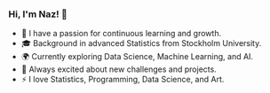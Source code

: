 ### Hi, I'm Naz! 👋

- 🌱 I have a passion for continuous learning and growth.<br>
- 🎓 Background in advanced Statistics from Stockholm University.<br>
- 🌍 Currently exploring Data Science, Machine Learning, and AI.<br>
- 🚀 Always excited about new challenges and projects.<br>
- ⚡ I love Statistics, Programming, Data Science, and Art.<br>

<!--
**naz-h/naz-h** is a ✨ _special_ ✨ repository because its `README.md` (this file) appears on your GitHub profile.

Here are some ideas to get you started:

- 🔭 I’m currently working on ...
- 🌱 I’m currently learning ...
- 👯 I’m looking to collaborate on ...
- 🤔 I’m looking for help with ...
- 💬 Ask me about ...
- 📫 How to reach me: ...
- 😄 Pronouns: ...
- ⚡ Fun fact: ...
-->
